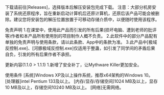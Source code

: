 下载请前往[Releases]，选择版本后解压安装包完成下载。 注意：大部分机房安装了系统还原程序，旨在重新启动计算机后还原计算机，还原后该产品可能会被删除。建议您将安装包的解压位置放置于可移动存储介质中，以便随时使用该程序。

免责声明
1.在课堂中，使用此产品而引发的所有后果(损坏电脑、遭到老师的批评等)作者和本产品所有使用到的项目制作人概不负责。
2.此软件中的部分产品配有单独的免责声明与使用条款，请以此条款、App中的条款为准。
3.此产品中[极域反控制.exe]、[河豚极域反控制.exe]仅适用于整蛊，如引发了同学间的矛盾后果自负，引发的所有后果作者不承担。

更新内容(1.1.0 > 1.1.1)
1.新增了安全补丁，让Mythware Killer更加安全。

使用条件
[系统]Windows XP及以上操作系统，推荐x64架构的Windows 10。
[处理器]intel Pentium 133及以上。
[内存/显存/存储空间]1024 MB及以上，显存10 MB及以上，存储空间10240 MB及以上。
[网络]无需网络。
